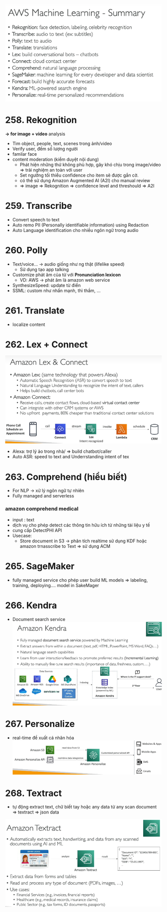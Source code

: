![img.png](img.png)

# 258. Rekognition
**-> for image + video** analysis 
- Tìm object, people, text, scenes trong ảnh/video 
- Verify user, đếm số lượng người 
- familar face 
- content moderation (kiểm duyệt nội dung)
  - Phát hiện những thứ không phù hợp, gây khó chịu trong image/video => trải nghiệm an toàn với user
  - Set ngưỡng tối thiểu confidence cho item sẽ được gắn cờ. 
  - có thể sử dụng Amazon Augmented AI (A2I) cho manual review 
  - => image => Rekognition => confidence level and threshould => A2I 

# 259. Transcribe
- Convert speech to text
- Auto remo PII (Personally identifiable information) using Redaction 
- Auto Language identification cho nhiều ngôn ngữ trong audio 

# 260. Polly 
- Text/voice... -> audio giống như ng thật (lifelike speed)
  - Sử dụng tạo app talking 
- Customize phát âm của từ với **Pronunciation lexicon**
  - VD: AWS -> phát âm là amazon web service 
- SynthesizeSpeed: update từ điển
- SSML: custom như nhấn mạnh, thì thầm, ...
# 261. Translate
- localize content 

# 262. Lex + Connect 
![img_1.png](img_1.png) 
- Alexa: trợ lý ảo trong nhà/ => build chatbot/caller 
- Auto ASR: speed to text and Underrstanding intent of tex

# 263. Comprehend (hiểu biết)
- For NLP -> xử lý ngôn ngữ tự nhiên 
- Fully managed and serverless 

### amazon comprehend medical 
- input : text 
- dịch vụ cho phép detect các thông tin hữu ích từ những tài liệu y tế 
- cung cấp DetectPHI API 
- Usecase:
  - Store document in S3 -> phân tích realtime sử dụng KDF hoặc amazon trnasscribe to Text => sử dụng ACM 

# 265. SageMaker 
- fully managed service cho phép user build ML models  => labeling, training, deploying.... model in SakeMager 

# 266. Kendra 
- Document search service 
![img_2.png](img_2.png)
# 267. Personalize
- real-time đề xuất cá nhân hóa 
![img_3.png](img_3.png)

# 268. Textract 
- tự động extract text, chữ biết tay hoặc any data từ any scan document => textract => json data 

![img_4.png](img_4.png)
